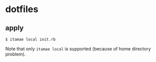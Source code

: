 # dotfiles
## apply

```console
$ itamae local init.rb
```

Note that only `itamae local` is supported (because of home directory problem).
